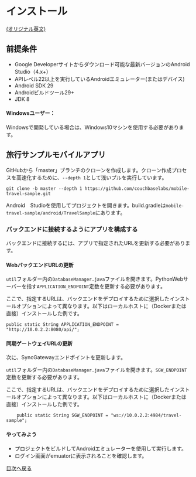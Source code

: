 # インストール

[(オリジナル英文)](https://docs.couchbase.com/tutorials/mobile-travel-sample/android/installation/travel-mobile-app.html)

## 前提条件
- Google Developerサイトからダウンロード可能な最新バージョンのAndroid Studio（4.x+）
- APIレベル22以上を実行しているAndroidエミュレーター(またはデバイス)
- Android SDK 29
- Androidビルドツール29+
- JDK 8

#### Windowsユーザー：
Windowsで開発している場合は、Windows10マシンを使用する必要があります。

## 旅行サンプルモバイルアプリ

GitHubから「master」ブランチのクローンを作成します。クローン作成プロセスを高速化するために、`--depth 1`として浅いプルを実行しています。

```
git clone -b master --depth 1 https://github.com/couchbaselabs/mobile-travel-sample.git
```

Android　Studioを使用してプロジェクトを開きます。build.gradleは`mobile-travel-sample/android/TravelSample`にあります。

### バックエンドに接続するようにアプリを構成する

バックエンドに接続するには、アプリで指定されたURLを更新する必要があります。

#### WebバックエンドURLの更新
`util`フォルダー内の`DatabaseManager.java`ファイルを開きます。PythonWebサーバーを指す`APPLICATION_ENDPOINT`定数を更新する必要があります。

ここで、指定するURLは、バックエンドをデプロイするために選択したインストールオプションによって異なります。以下はローカルホストに（Dockerまたは直接）インストールした例です。

```
public static String APPLICATION_ENDPOINT = "http://10.0.2.2:8080/api/";
```

#### 同期ゲートウェイURLの更新
次に、SyncGatewayエンドポイントを更新します。

`util`フォルダー内の`DatabaseManager.java`ファイルを開きます。`SGW_ENDPOINT`定数を更新する必要があります。

ここで、指定するURLは、バックエンドをデプロイするために選択したインストールオプションによって異なります。以下はローカルホストに（Dockerまたは直接）インストールした例です。

```
    public static String SGW_ENDPOINT = "ws://10.0.2.2:4984/travel-sample";
```

#### やってみよう

- プロジェクトをビルドしてAndroidエミュレーターを使用して実行します。
- ログイン画面がemuatorに表示されることを確認します。

[目次へ戻る](./README.md)
